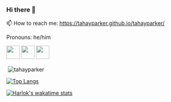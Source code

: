 ### Hi there 👋

📫 How to reach me: https://tahayparker.github.io/tahayparker/

Pronouns: he/him

<p>
<a href="https://www.twitter.com/tahayparker"><img src="https://img.shields.io/badge/twitter-%231DA1F2.svg?&style=for-the-badge&logo=twitter&logoColor=white" height=35></a>
<a href="https://www.linkedin.com/in/tahayaseenp/"><img src="https://img.shields.io/badge/linkedin-%230077B5.svg?&style=for-the-badge&logo=linkedin&logoColor=white" height=35></a>
<a href="https://www.instagram.com/tahayparker/"><img src="https://img.shields.io/badge/instagram-%23E4405F.svg?&style=for-the-badge&logo=instagram&logoColor=white" height=35></a></p>

<p>&nbsp;<img align="center" src="https://github-readme-stats.vercel.app/api?username=tahayparker&show_icons=true&hide=issues,contribs&count_private=true&theme=dark&locale=en" alt="tahayparker" /></p>

[![Top Langs](https://github-readme-stats.vercel.app/api/top-langs/?username=tahayparker&langs_count=10&layout=compact)](https://github.com/tahayparker/github-readme-stats)

[![Harlok's wakatime stats](https://github-readme-stats.vercel.app/api/wakatime?username=tahayparker&layout=compact)](https://github.com/tahayparker/github-readme-stats)

<!--START_SECTION:waka-->

<!--END_SECTION:waka-->